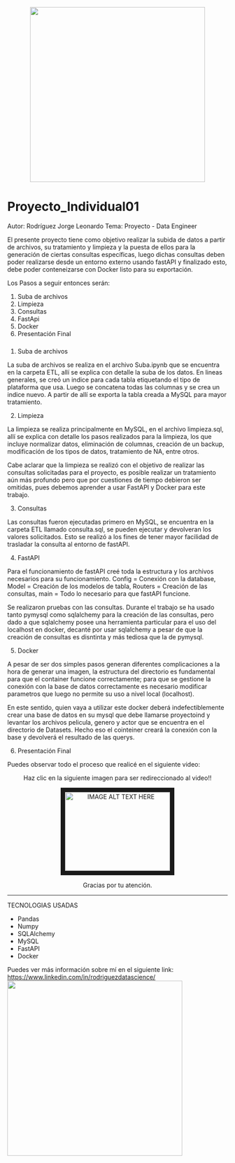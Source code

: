<p align="center">
<img src="https://i.imgur.com/OAG522g.jpg"  height=400>
</p>



# Proyecto_Individual01
 Autor: Rodríguez Jorge Leonardo
 Tema: Proyecto - Data Engineer
 
 El presente proyecto tiene como objetivo realizar la subida de datos a partir de archivos, su tratamiento y limpieza y la puesta de ellos para la generación de ciertas consultas específicas, luego dichas consultas deben poder realizarse desde un entorno externo usando fastAPI y finalizado esto, debe poder conteneizarse con Docker listo para su exportación.
 
  Los Pasos a seguir entonces serán:
  1. Suba de archivos
  2. Limpieza
  3. Consultas
  4. FastApi
  5. Docker
  6. Presentación Final
 
 
 ###
 
1. Suba de archivos

 La suba de archivos se realiza en el archivo Suba.ipynb que se encuentra en la carpeta ETL, allí se explica con detalle la suba de los datos. En lineas generales, se creó un indice para cada tabla etiquetando el tipo de plataforma que usa. Luego se concatena todas las columnas y se crea un indice nuevo. A partir de allí se exporta la tabla creada a MySQL para mayor tratamiento.
 
2. Limpieza

 La limpieza se realiza principalmente en MySQL, en el archivo limpieza.sql, allí se explica con detalle los pasos realizados para la limpieza, los que incluye normalizar datos, eliminación de columnas, creación de un backup, modificación de los tipos de datos, tratamiento de NA, entre otros. 
 
  Cabe aclarar que la limpieza se realizó con el objetivo de realizar las consultas solicitadas para el proyecto, es posible realizar un tratamiento aún más profundo pero que por cuestiones de tiempo debieron ser omitidas, pues debemos aprender a usar FastAPI y Docker para este trabajo.
  
3. Consultas

 Las consultas fueron ejecutadas primero en MySQL, se encuentra en la carpeta ETL llamado consulta.sql, se pueden ejecutar y devolveran los valores solicitados. Esto se realizó a los fines de tener mayor facilidad de trasladar la consulta al entorno de fastAPI.
 
4. FastAPI 

Para el funcionamiento de fastAPI creé toda la estructura y los archivos necesarios para su funcionamiento. Config = Conexión con la database, Model = Creación de los modelos de tabla, Routers = Creación de las consultas, main = Todo lo necesario para que fastAPI funcione.

Se realizaron pruebas con las consultas. Durante el trabajo se ha usado tanto pymysql como sqlalchemy para la creación de las consultas, pero dado a que sqlalchemy posee una herramienta particular para el uso del localhost en docker, decanté por usar sqlalchemy a pesar de que la creación de consultas es disntinta y más tediosa que la de pymysql.

5. Docker

 A pesar de ser dos simples pasos generan diferentes complicaciones a la hora de generar una imagen, la estructura del directorio es fundamental para que el container funcione correctamente; para que se gestione la conexión con la base de datos correctamente es necesario modificar parametros que luego no permite su uso a nivel local (localhost). 
 
  En este sentido, quien vaya a utilizar este docker deberá indefectiblemente crear una base de datos en su mysql que debe llamarse proyectoind y levantar los archivos pelicula, genero y actor que se encuentra en el directorio de Datasets. Hecho eso el cointeiner creará la conexión con la base y devolverá el resultado de las querys.
 
6. Presentación Final

 Puedes observar todo el proceso que realicé en el siguiente video:
 
  <p align="center">Haz clic en la siguiente imagen para ser redireccionado al video!!</p>
 <p align="center">
  
 <p align="center">
 <a href="http://www.youtube.com/watch?feature=player_embedded&v=oENQ5kqMzqo
" target="_blank"><img src="http://img.youtube.com/vi/oENQ5kqMzqo/0.jpg" 
alt="IMAGE ALT TEXT HERE" width="240" height="180" border="10" /></a>

</p>
 
 <p align="center">Gracias por tu atención.</p>
 <p align="center">
 
 ----------------------------------------------------------------------------------------------------------------------------------------------------------------------
 TECNOLOGIAS USADAS
 - Pandas
 - Numpy
 - SQLAlchemy
 - MySQL
 - FastAPI
 - Docker
 
 Puedes ver más información sobre mí en el siguiente link: https://www.linkedin.com/in/rodriguezdatascience/
<img src="https://gifimage.net/wp-content/uploads/2018/04/programacion-informatica-gif-2.gif"  height=400>
</p>

